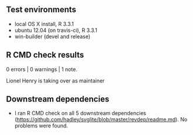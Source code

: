 ## Test environments
* local OS X install, R 3.3.1
* ubuntu 12.04 (on travis-ci), R 3.3.1
* win-builder (devel and release)

## R CMD check results

0 errors | 0 warnings | 1 note.

Lionel Henry is taking over as maintainer

## Downstream dependencies

* I ran R CMD check on all 5 downstream dependencies
  (https://github.com/hadley/svglite/blob/master/revdep/readme.md).
  No problems were found.
